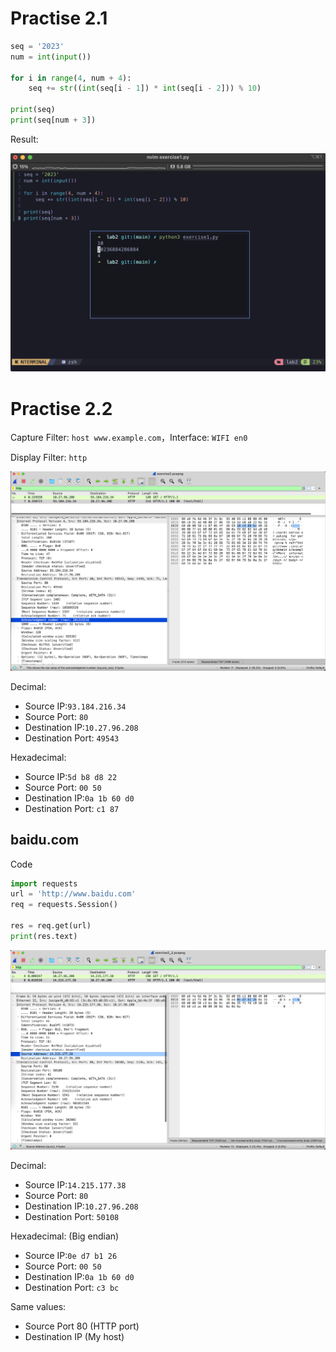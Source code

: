 # Practise 2.1

```python
seq = '2023'
num = int(input())

for i in range(4, num + 4):
    seq += str((int(seq[i - 1]) * int(seq[i - 2])) % 10)

print(seq)
print(seq[num + 3])
```

Result:

![](2_1.png)

# Practise 2.2

Capture Filter: `host www.example.com`，Interface: `WIFI en0`

Display Filter: `http`

![](2_2.png)

Decimal: 

- Source IP:`93.184.216.34`
- Source Port: `80`
- Destination IP:`10.27.96.208`
- Destination Port: `49543`

Hexadecimal: 

- Source IP:`5d b8 d8 22`
- Source Port: `00 50`
- Destination IP:`0a 1b 60 d0`
- Destination Port: `c1 87`

## baidu.com

Code

```python
import requests
url = 'http://www.baidu.com'
req = requests.Session()

res = req.get(url)
print(res.text)
```

![](2_3.png)

Decimal: 

- Source IP:`14.215.177.38`
- Source Port: `80`
- Destination IP:`10.27.96.208`
- Destination Port: `50108`

Hexadecimal:  (Big endian)

- Source IP:`0e d7 b1 26`
- Source Port: `00 50`
- Destination IP:`0a 1b 60 d0`
- Destination Port: `c3 bc`

Same values:

- Source Port 80 (HTTP port)
- Destination IP (My host)
